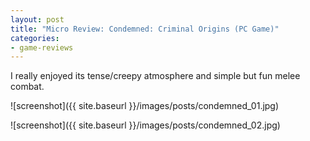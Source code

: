 ```yaml
---
layout: post
title: "Micro Review: Condemned: Criminal Origins (PC Game)"
categories:
- game-reviews
---
```



I really enjoyed its tense/creepy atmosphere and simple but fun melee combat.


![screenshot]({{ site.baseurl }}/images/posts/condemned_01.jpg)

![screenshot]({{ site.baseurl }}/images/posts/condemned_02.jpg)

